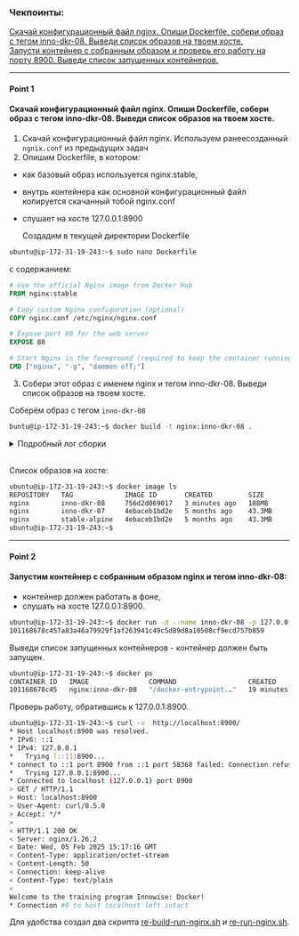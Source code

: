 ### Чекпоинты:

 
[Скачай конфигурационный файл nginx. Опиши Dockerfile, собери образ с тегом inno-dkr-08. Выведи список образов на твоем хосте.](#Point-1)  
[Запусти контейнер с собранным образом и проверь его работу на порту 8900. Выведи список запущенных контейнеров.](#Point-2)

---

#### Point 1  
#### Скачай конфигурационный файл nginx. Опиши Dockerfile, собери образ с тегом inno-dkr-08. Выведи список образов на твоем хосте.

1. Скачай конфигурационный файл nginx.
   Используем ранеесозданный `ngnix.conf` из предыдущих задач
2. Опишим Dockerfile, в котором:  
- как базовый образ используется nginx:stable,  
- внутрь контейнера как основной конфигурационный файл копируется скачанный тобой nginx.conf
- слушает на хосте 127.0.0.1:8900
  
  Создадим в текущей директории Dockerfile  
```bash
ubuntu@ip-172-31-19-243:~$ sudo nano Dockerfile
```
  с содержанием:

```dockerfile
# Use the official Nginx image from Docker Hub
FROM nginx:stable

# Copy custom Nginx configuration (optional)
COPY nginx.conf /etc/nginx/nginx.conf

# Expose port 80 for the web server
EXPOSE 80

# Start Nginx in the foreground (required to keep the container running)
CMD ["nginx", "-g", "daemon off;"]

```

3. Собери этот образ с именем nginx и тегом inno-dkr-08. Выведи список образов на твоем хосте.  
   
Соберём образ с тегом `inno-dkr-08`
```bash
buntu@ip-172-31-19-243:~$ docker build -t nginx:inno-dkr-08 .
```
<details><summary>Подробный лог сборки</summary>

```bash
[+] Building 6.6s (7/7) FINISHED                                                                docker:default
 => [internal] load build definition from Dockerfile                                                      0.1s
 => => transferring dockerfile: 346B                                                                      0.0s
 => [internal] load metadata for docker.io/library/nginx:stable                                           1.5s
 => [internal] load .dockerignore                                                                         0.0s
 => => transferring context: 2B                                                                           0.0s
 => [internal] load build context                                                                         0.0s
 => => transferring context: 851B                                                                         0.0s
 => [1/2] FROM docker.io/library/nginx:stable@sha256:c2860a703abb6d7bbe12710dede9e2219b50aae839324099f58  4.7s
 => => resolve docker.io/library/nginx:stable@sha256:c2860a703abb6d7bbe12710dede9e2219b50aae839324099f58  0.0s
 => => sha256:494f43df02c1559295e2ab7811991e16ccf78996ead9eba60529c7efd023005d 2.29kB / 2.29kB            0.0s
 => => sha256:ecee3853484af70f442a7e25bb7fcd34f148b8769de25f4c1537db95b57d3867 41.88MB / 41.88MB          1.0s
 => => sha256:957ecafad75c0632d0d914ec1b0ec3fb72b26cdb109e9e371cc9ed853834dfe1 629B / 629B                0.6s
 => => sha256:c2860a703abb6d7bbe12710dede9e2219b50aae839324099f58e00a9896982a4 10.26kB / 10.26kB          0.0s
 => => sha256:92c5c54280f2d4ec1c23b1e610268f07d2497bdd12dbae6028baf0b20fb2b4d0 7.32kB / 7.32kB            0.0s
 => => sha256:c29f5b76f736a8b555fd191c48d6581bb918bcd605a7cbcc76205dd6acff3260 28.21MB / 28.21MB          0.9s
 => => sha256:cdcc20f8c268dc0b9aa0d080e845e9c5dd3cba7edd741041ad83ebb762b77c0e 956B / 956B                1.0s
 => => sha256:8626b3f59e2bb56adb46ffdf11ff08d7cf6f7c2bd6b6316786229f92d6fac18d 1.21kB / 1.21kB            1.1s
 => => extracting sha256:c29f5b76f736a8b555fd191c48d6581bb918bcd605a7cbcc76205dd6acff3260                 1.5s
 => => sha256:c8de15fafc3b8b85f304ffb069f0835634c854a8fe45b445ce2b09c1e8e887f0 394B / 394B                1.1s
 => => sha256:10857794dc67c4fc76c1cc669dc2fbcf10a9b3bf936eeff55e5d7a0bff6b4de6 1.40kB / 1.40kB            1.1s
 => => extracting sha256:ecee3853484af70f442a7e25bb7fcd34f148b8769de25f4c1537db95b57d3867                 1.6s
 => => extracting sha256:957ecafad75c0632d0d914ec1b0ec3fb72b26cdb109e9e371cc9ed853834dfe1                 0.0s
 => => extracting sha256:cdcc20f8c268dc0b9aa0d080e845e9c5dd3cba7edd741041ad83ebb762b77c0e                 0.0s
 => => extracting sha256:c8de15fafc3b8b85f304ffb069f0835634c854a8fe45b445ce2b09c1e8e887f0                 0.0s
 => => extracting sha256:8626b3f59e2bb56adb46ffdf11ff08d7cf6f7c2bd6b6316786229f92d6fac18d                 0.0s
 => => extracting sha256:10857794dc67c4fc76c1cc669dc2fbcf10a9b3bf936eeff55e5d7a0bff6b4de6                 0.0s
 => [2/2] COPY nginx.conf /etc/nginx/nginx.conf                                                           0.1s
 => exporting to image                                                                                    0.1s
 => => exporting layers                                                                                   0.0s
 => => writing image sha256:756d2d0690171c3750634215cd6a9668e6cd13890a799f35f2ab362636c6b827              0.0s
 => => naming to docker.io/library/nginx:inno-dkr-08                                                      0.0s
ubuntu@ip-172-31-19-243:~$

```
</details><br>

Список образов на хосте:
```bash
ubuntu@ip-172-31-19-243:~$ docker image ls
REPOSITORY   TAG             IMAGE ID       CREATED         SIZE
nginx        inno-dkr-08     756d2d069017   3 minutes ago   188MB
nginx        inno-dkr-07     4ebaceb1bd2e   5 months ago    43.3MB
nginx        stable-alpine   4ebaceb1bd2e   5 months ago    43.3MB
ubuntu@ip-172-31-19-243:~$
```
---

#### Point 2  
#### Запустим контейнер с собранным образом nginx и тегом inno-dkr-08:
- контейнер должен работать в фоне,  
- слушать на хосте 127.0.0.1:8900.  

```bash
ubuntu@ip-172-31-19-243:~$ docker run -d --name inno-dkr-08 -p 127.0.0.1:8900:80 nginx:inno-dkr-08
101168678c457a83a46a79929f1af263941c49c5d89d8a10508cf9ecd757b859
```
Выведи список запущенных контейнеров - контейнер должен быть запущен.  
```bash
ubuntu@ip-172-31-19-243:~$ docker ps
CONTAINER ID   IMAGE               COMMAND                  CREATED          STATUS          PORTS                              NAMES
101168678c45   nginx:inno-dkr-08   "/docker-entrypoint.…"   19 minutes ago   Up 19 minutes   127.0.0.1:8900->80/tcp   inno-dkr-08
```

Проверь работу, обратившись к 127.0.0.1:8900.

```bash
ubuntu@ip-172-31-19-243:~$ curl -v  http://localhost:8900/
* Host localhost:8900 was resolved.
* IPv6: ::1
* IPv4: 127.0.0.1
*   Trying [::1]:8900...
* connect to ::1 port 8900 from ::1 port 58368 failed: Connection refused
*   Trying 127.0.0.1:8900...
* Connected to localhost (127.0.0.1) port 8900
> GET / HTTP/1.1
> Host: localhost:8900
> User-Agent: curl/8.5.0
> Accept: */*
>
< HTTP/1.1 200 OK
< Server: nginx/1.26.2
< Date: Wed, 05 Feb 2025 15:17:16 GMT
< Content-Type: application/octet-stream
< Content-Length: 50
< Connection: keep-alive
< Content-Type: text/plain
<
Welcome to the training program Innowise: Docker!
* Connection #0 to host localhost left intact
```

Для удобства создал два скрипта [re-build-run-nginx.sh](re-build-run-nginx.sh) и [re-run-nginx.sh](re-run-nginx.sh).